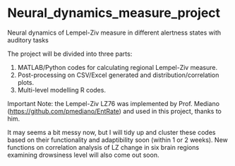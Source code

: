 # Neural_dynamics_measure_project
Neural dynamics of Lempel-Ziv measure in different alertness states with auditory tasks

The project will be divided into three parts:

1. MATLAB/Python codes for calculating regional Lempel-Ziv measure.
2. Post-processing on CSV/Excel generated and distribution/correlation plots.
3. Multi-level modelling R codes.

Important Note: the Lempel-Ziv LZ76 was implemented by Prof. Mediano (https://github.com/pmediano/EntRate) and used in this project, thanks to him.

It may seems a bit messy now, but I will tidy up and cluster these codes based on their functionality and adaptibility soon (within 1 or 2 weeks). New functions on correlation analysis of LZ change in six brain regions examining drowsiness level will also come out soon.
